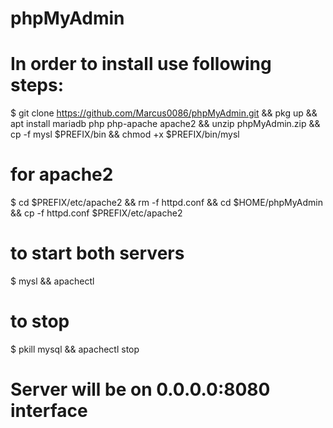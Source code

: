 # phpMyAdmin
# In order to install use following steps:
$ git clone https://github.com/Marcus0086/phpMyAdmin.git
&& pkg up
&& apt install mariadb php php-apache apache2
&& unzip phpMyAdmin.zip
&& cp -f mysl $PREFIX/bin
&& chmod +x $PREFIX/bin/mysl

# for apache2 
$ cd $PREFIX/etc/apache2
&& rm -f httpd.conf
&& cd $HOME/phpMyAdmin
&& cp -f httpd.conf $PREFIX/etc/apache2
 # to start both servers
 $ mysl
 && apachectl
 
 # to stop
 $ pkill mysql
 && apachectl stop

# Server will be on 0.0.0.0:8080 interface
